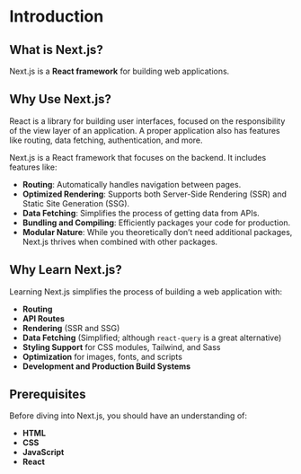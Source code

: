 # Introduction

## What is Next.js?

Next.js is a **React framework** for building web applications.

## Why Use Next.js?

React is a library for building user interfaces, focused on the responsibility of the view layer of an application.
A proper application also has features like routing, data fetching, authentication, and more.

Next.js is a React framework that focuses on the backend. It includes features like:

-   **Routing**: Automatically handles navigation between pages.
-   **Optimized Rendering**: Supports both Server-Side Rendering (SSR) and Static Site Generation (SSG).
-   **Data Fetching**: Simplifies the process of getting data from APIs.
-   **Bundling and Compiling**: Efficiently packages your code for production.
-   **Modular Nature**: While you theoretically don’t need additional packages, Next.js thrives when combined with other packages.

## Why Learn Next.js?

Learning Next.js simplifies the process of building a web application with:

-   **Routing**
-   **API Routes**
-   **Rendering** (SSR and SSG)
-   **Data Fetching** (Simplified; although `react-query` is a great alternative)
-   **Styling Support** for CSS modules, Tailwind, and Sass
-   **Optimization** for images, fonts, and scripts
-   **Development and Production Build Systems**

## Prerequisites

Before diving into Next.js, you should have an understanding of:

-   **HTML**
-   **CSS**
-   **JavaScript**
-   **React**
